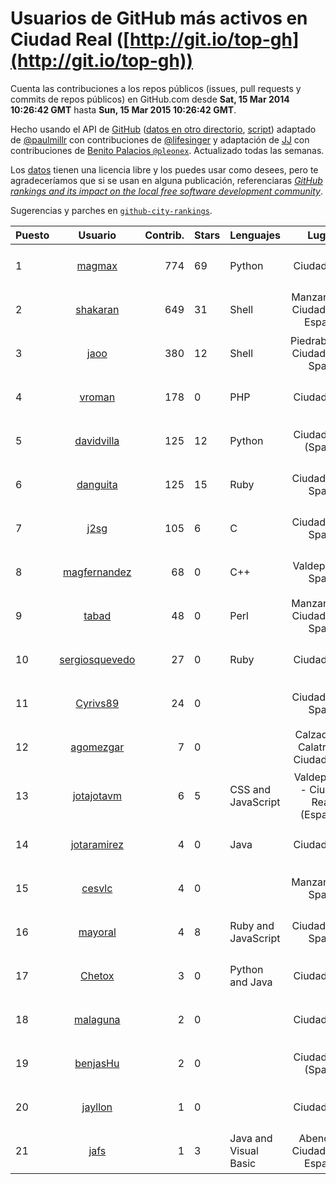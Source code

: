 # Usuarios de GitHub más activos en Ciudad Real ([http://git.io/top-gh](http://git.io/top-gh))



  Cuenta las contribuciones a los repos públicos (issues, pull requests y commits de repos públicos) en GitHub.com desde  **Sat, 15 Mar 2014 10:26:42 GMT** hasta **Sun, 15 Mar 2015 10:26:42 GMT**.

  Hecho usando el API de [GitHub](http://github.com) ([datos en otro directorio](https://github.com/JJ/top-github-users-data/tree/master/data), [script](https://github.com/JJ/top-github-users)) adaptado de [@paulmillr](https://github.com/paulmillr) con contribuciones de [@lifesinger](https://github.com/lifesinger) y adaptación de [JJ](http://jj.github.io) con contribuciones de [Benito Palacios `@pleonex`](http://github.com/pleonex). Actualizado todas las semanas.

  Los [datos](https://github.com/JJ/top-github-users-data/tree/master/data) tienen una licencia libre y los puedes usar como desees, pero te agradeceríamos que si se usan en alguna publicación, referenciaras [*GitHub rankings and its impact on the local free software development community*](https://thewinnower.com/papers/github-rankings-and-its-impact-on-the-local-free-software-development-community).

  Sugerencias y parches en [`github-city-rankings`](http://github.com/JJ/github-city-rankings).


| Puesto   |  Usuario  |Contrib.| Stars | Lenguajes   |      Lugar      |  Avatar  |
|----------|:---------:|-------:|-------|-------------|:---------------:|----------|
| 1 | [magmax](https://github.com/magmax) | 774 | 69 | Python | Ciudad Real | <img src='https://avatars0.githubusercontent.com/u/584026?v=3&s=64' width='64' height='64' title='Miguel Ángel García'> |
| 2 | [shakaran](https://github.com/shakaran) | 649 | 31 | Shell | Manzanares, Ciudad Real, España | <img src='https://avatars3.githubusercontent.com/u/14254?v=3&s=64' width='64' height='64' title='Ángel Guzmán Maeso'> |
| 3 | [jaoo](https://github.com/jaoo) | 380 | 12 | Shell | Piedrabuena. Ciudad Real. Spain | <img src='https://avatars0.githubusercontent.com/u/690184?v=3&s=64' width='64' height='64' title='Jose Antonio Olivera Ortega'> |
| 4 | [vroman](https://github.com/vroman) | 178 | 0 | PHP | Ciudad Real | <img src='https://avatars0.githubusercontent.com/u/45230?v=3&s=64' width='64' height='64' title='Víctor Román Archidona'> |
| 5 | [davidvilla](https://github.com/davidvilla) | 125 | 12 | Python | Ciudad Real (Spain) | <img src='https://avatars1.githubusercontent.com/u/838459?v=3&s=64' width='64' height='64' title='David Villa Alises'> |
| 6 | [danguita](https://github.com/danguita) | 125 | 15 | Ruby | Ciudad Real, Spain | <img src='https://avatars2.githubusercontent.com/u/126392?v=3&s=64' width='64' height='64' title='David Anguita'> |
| 7 | [j2sg](https://github.com/j2sg) | 105 | 6 | C | Ciudad Real, Spain | <img src='https://avatars0.githubusercontent.com/u/677220?v=3&s=64' width='64' height='64' title='Juan José Salazar García'> |
| 8 | [magfernandez](https://github.com/magfernandez) | 68 | 0 | C++ | Valdepeñas, Spain | <img src='https://avatars3.githubusercontent.com/u/8645449?v=3&s=64' width='64' height='64' title='Miguel Ángel Gutierrez Fernández'> |
| 9 | [tabad](https://github.com/tabad) | 48 | 0 | Perl | Manzanares, Ciudad Real, Spain | <img src='https://avatars1.githubusercontent.com/u/2183103?v=3&s=64' width='64' height='64' title='Tomás Abad'> |
| 10 | [sergiosquevedo](https://github.com/sergiosquevedo) | 27 | 0 | Ruby | Ciudad Real | <img src='https://avatars0.githubusercontent.com/u/1688176?v=3&s=64' width='64' height='64' title='Sergio Sánchez'> |
| 11 | [Cyrivs89](https://github.com/Cyrivs89) | 24 | 0 |  | Ciudad Real, Spain | <img src='https://avatars3.githubusercontent.com/u/5678211?v=3&s=64' width='64' height='64' title='Mario Romero'> |
| 12 | [agomezgar](https://github.com/agomezgar) | 7 | 0 |  | Calzada de Calatrava, Ciudad Real | <img src='https://avatars3.githubusercontent.com/u/11057399?v=3&s=64' width='64' height='64' title='Antonio Gómez'> |
| 13 | [jotajotavm](https://github.com/jotajotavm) | 6 | 5 | CSS and JavaScript | Valdepeñas - Ciudad Real (España) | <img src='https://avatars0.githubusercontent.com/u/6154935?v=3&s=64' width='64' height='64' title='Jose Javier Villena'> |
| 14 | [jotaramirez](https://github.com/jotaramirez) | 4 | 0 | Java | Ciudad Real | <img src='https://avatars2.githubusercontent.com/u/3044958?v=3&s=64' width='64' height='64' title='José Juan'> |
| 15 | [cesvlc](https://github.com/cesvlc) | 4 | 0 |  | Manzanares, Spain | <img src='https://avatars1.githubusercontent.com/u/8170010?v=3&s=64' width='64' height='64' title='César'> |
| 16 | [mayoral](https://github.com/mayoral) | 4 | 8 | Ruby and JavaScript | Ciudad Real, Spain | <img src='https://avatars3.githubusercontent.com/u/5371?v=3&s=64' width='64' height='64' title='Luis Mayoral'> |
| 17 | [Chetox](https://github.com/Chetox) | 3 | 0 | Python and Java | Ciudad Real | <img src='https://avatars1.githubusercontent.com/u/6731364?v=3&s=64' width='64' height='64' title='Jose Alberto Granados'> |
| 18 | [malaguna](https://github.com/malaguna) | 2 | 0 |  | Ciudad Real | <img src='https://avatars0.githubusercontent.com/u/1560266?v=3&s=64' width='64' height='64' title='Miguel Ángel'> |
| 19 | [benjasHu](https://github.com/benjasHu) | 2 | 0 |  | Ciudad Real (Spain) | <img src='https://avatars1.githubusercontent.com/u/8950146?v=3&s=64' width='64' height='64' title='Benja Osuna'> |
| 20 | [jayllon](https://github.com/jayllon) | 1 | 0 |  | Ciudad Real | <img src='https://avatars0.githubusercontent.com/u/10651380?v=3&s=64' width='64' height='64' title=''> |
| 21 | [jafs](https://github.com/jafs) | 1 | 3 | Java and Visual Basic | Abenójar, Ciudad Real, España | <img src='https://avatars0.githubusercontent.com/u/1252015?v=3&s=64' width='64' height='64' title='José Antonio Fuentes Santiago'> |
